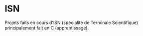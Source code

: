 # ISN
Projets faits en cours d'ISN (spécialité de Terminale Scientifique) principalement fait en C (apprentissage). 
